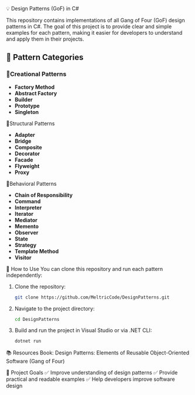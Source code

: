 💡 Design Patterns (GoF) in C#

This repository contains implementations of all Gang of Four (GoF) design patterns in C#. The goal of this project is to provide clear and simple examples for each pattern, making it easier for developers to understand and apply them in their projects.
##

## 📐 Pattern Categories

### 📌Creational Patterns
- **Factory Method**
- **Abstract Factory**
- **Builder**
- **Prototype**
- **Singleton**

📌Structural Patterns
- **Adapter**
- **Bridge**
- **Composite**
- **Decorator**
- **Facade**
- **Flyweight**
- **Proxy**

📌Behavioral Patterns
- **Chain of Responsibility**
- **Command**
- **Interpreter**
- **Iterator**
- **Mediator**
- **Memento**
- **Observer**
- **State**
- **Strategy**
- **Template Method**
- **Visitor**

🚀 How to Use
You can clone this repository and run each pattern independently:
1. Clone the repository: 
   ```bash
   git clone https://github.com/MeltricCode/DesignPatterns.git
   ```
2. Navigate to the project directory:
   ```bash
   cd DesignPatterns
   ```
3. Build and run the project in Visual Studio or via .NET CLI:
   ```bash
   dotnet run
   ```


📚 Resources
Book: Design Patterns: Elements of Reusable Object-Oriented Software (Gang of Four)


🎯 Project Goals
✅ Improve understanding of design patterns
✅ Provide practical and readable examples
✅ Help developers improve software design
